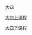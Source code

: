 大四

[大四上课程](https://github.com/PKUanonym/REKCARC-TSC-UHT/tree/master/%E5%A4%A7%E5%9B%9B%E4%B8%8A)

[大四下课程](https://github.com/PKUanonym/REKCARC-TSC-UHT/tree/master/%E5%A4%A7%E4%B8%80%E4%B8%8B)





